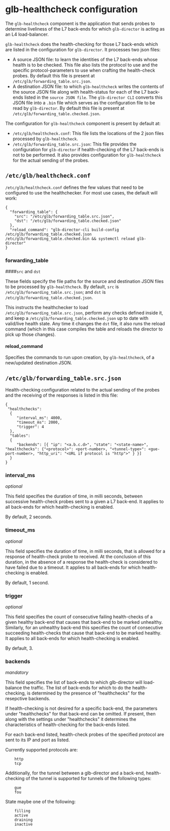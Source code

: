 # glb-healthcheck configuration

The `glb-healthcheck` component is the application that sends probes to determine liveliness of the 
L7 back-ends for which `glb-director` is acting as an L4 load-balancer.


`glb-healthcheck` does the health-checking for those L7 back-ends which are listed in the configuration for `glb-director`.
 It processes two json files: 
* A source JSON file: to learn the identities of the L7 back-ends whose health is to be checked. This file also lists the protocol to use and the specific protocol-parameters to use when crafting the health-check probes. By default this file is present at `/etc/glb/forwarding_table.src.json`.
* A destination JSON file: to which `glb-healthcheck` writes the contents of the source JSON file along with health-status for each of the L7 back-ends listed in the `source JSON file`. The `glb-director CLI` converts this JSON file into a `.bin` file which serves as the configuration file to be read by `glb-director`. 
By default this file is present at `/etc/glb/forwarding_table.checked.json`.
  
The configuration for `glb-healthcheck` component is present by default at:
* `/etc/glb/healthcheck.conf`: This file lists the locations of the 2 json files processed by `glb-healthcheck`.
* `/etc/glb/forwarding_table.src.json`: This file provides the configuration for `glb-director` if health-checking of the L7 back-ends is not to be performed. It also provides configuration for `glb-healthcheck` for the actual sending of the probes.

## `/etc/glb/healthcheck.conf`

`/etc/glb/healthcheck.conf` defines the few values that need to be configured to use the healthchecker. For most use cases, the default will work:
```
{
  "forwarding_table": {
    "src": "/etc/glb/forwarding_table.src.json",
    "dst": "/etc/glb/forwarding_table.checked.json"
  },
  "reload_command": "glb-director-cli build-config /etc/glb/forwarding_table.checked.json /etc/glb/forwarding_table.checked.bin && systemctl reload glb-director"
}
```

### forwarding_table
####`src` and `dst`

These fields specify the file paths for the source and destination JSON files to be processed by `glb-healthcheck`. By default, `src` is `/etc/glb/forwarding_table.src.json`; and `dst` is `/etc/glb/forwarding_table.checked.json`.

This instructs the healthchecker to load `/etc/glb/forwarding_table.src.json`, perform any checks defined inside it, and keep a `/etc/glb/forwarding_table.checked.json` up to date with valid/live health state. Any time it changes the `dst` file, it also runs the reload command (which in this case compiles the table and reloads the director to pick up those changes).

#### reload_command
Specifies the commands to run upon creation, by `glb-healthcheck`, of a new/updated destination JSON.
 
## `/etc/glb/forwarding_table.src.json`

Health-checking configuration related to the actual sending of the probes and the receiving of the responses is listed in this file:
```
{
 "healthchecks":
  {
     "interval_ms": 4000,
     "timeout_ms": 2000,
     "trigger": 4
  },
  "tables":
  {
     "backends": [{ "ip": "<a.b.c.d>", "state": "<state-name>", "healthchecks": {"<protocol>": <port-number>, "<tunnel-type>": <gue-port-number>, "http_uri": "<URL if protocol is "http">" } }]
  }
}
```
### interval_ms
_optional_

This field specifies the duration of time, in milli seconds, between successive health-check probes sent to a given a L7 back-end.
It applies to all back-ends for which health-checking is enabled.

By default, 2 seconds.

### timeout_ms
_optional_

This field specifies the duration of time, in milli seconds, that is allowed for a response of health-check probe to received.
At the conclusion of this duration, in the absence of a response the health-check is considered to have failed due to a timeout.
It applies to all back-ends for which health-checking is enabled.

By default, 1 second.

### trigger
_optional_

This field specifies the count of consecutive failing health-checks of a given healthy back-end that causes that back-end to be marked unhealthy.
Similarly, for an unhealthy back-end this specifies the count of consecutive succeeding health-checks that cause that back-end to be marked healthy.
It applies to all back-ends for which health-checking is enabled.

By default, 3.

### backends
_mandatory_

This field specifies the list of back-ends to which glb-director will load-balance the traffic. The list of back-ends for which to do the health-checking, is determined by the presence of "healthchecks" for the resepctive backends. 

If health-checking is not desired for a specific back-end, the parameters under "healthchecks" for that back-end can be omitted.
If present, then along with the settings under "healthchecks" it determines the characteristics of health-checking for the back-ends listed.

For each back-end listed, health-check probes of the specified protocol are sent to its IP and port as listed.

Currently supported protocols are:
```
    http
    tcp
``` 
Additionally, for the tunnel between a glb-director and a back-end, health-checking of the tunnel is supported for tunnels of the following types:
```
    gue
    fou
```
State maybe one of the following:
```
    filling
    active
    draining
    inactive
```
